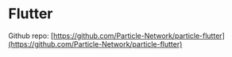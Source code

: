 # Flutter

Github repo: [https://github.com/Particle-Network/particle-flutter](https://github.com/Particle-Network/particle-flutter)
